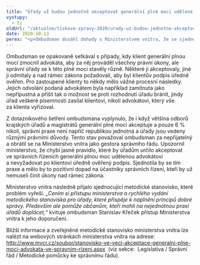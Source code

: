 ```yaml
---
title: "Úřady už budou jednotně akceptovat generální plné moci udělené klientem advokátovi pro správní řízení"
vystupy:
  - tz
oldUrl: "/aktualne/tiskove-zpravy-2020/urady-uz-budou-jednotne-akceptovat-generalni-plne-moci-udelene-klientem-advokatovi-pro-spr"
date: 2020-10-13
perex: "<p>Ombudsman dosáhl dohody s Ministerstvem vnitra, že se sjednotí postup správních orgánů při akceptování generální plné moci udělené advokátovi. Klienti, kteří se nechávají zastoupit advokátem a dají mu plnou moc pro všechna správní řízení, se už nebudou muset bát, že kvůli neuznání zmocnění přijdou o svá práva, nebo že na ně budou mít úřady požadavky nad rámec zákona.</p>"
---
```


<!-- imported from the old website -->

<p>Ombudsman se opakovaně setkával s případy, kdy klient generální plnou mocí zmocnil advokáta, aby za něj prováděl všechny právní úkony, ale správní úřady se k této plné moci stavěly různě. Některé ji akceptovaly, jiné ji odmítaly a nad rámec zákona požadovali, aby byl klientův podpis úředně ověřen. Pro zastoupené klienty to někdy mělo vážné procesní následky. Jejich odvolání podaná advokátem byla například zamítnuta jako nepřípustná a přišli tak o možnost se proti rozhodnutí úřadu bránit, jindy úřad veškeré písemnosti zasílal klientovi, nikoli advokátovi, který vše za klienta vyřizoval.</p> <p>Z dotazníkového šetření ombudsmana vyplynulo, že i když většina odborů krajských úřadů a magistrátů generální plné moci akceptuje a pouze 6 % nikoli, správní praxe není napříč republikou jednotná a úřady jsou vedeny různými právními důvody. Tento stav považoval ombudsman za nepřijatelný a obrátil se na Ministerstvo vnitra jako gestora správního řádu. Upozornil ministerstvo, že chybí jasné pravidlo, které by úřadům určilo akceptovat ve správních řízeních generální plnou moc udělenou advokátovi a nevyžadovat po klientovi úředně ověřený podpis. Sjednotila by se tím praxe a mělo by to pozitivní dopad na účastníky správních řízení, kteří by už nemuseli činit úkony nad rámec zákona.</p> <p>Ministerstvo vnitra následně přijalo sjednocující metodické stanovisko, které problém vyřeší.<i> „Cením si přístupu ministerstva a rychlého vydání metodického stanoviska pro úřady, které přispěje k naplnění principů dobré správy. Především ale pomůže občanům, kteří mohli na nejednotnou praxi úřadů doplácet,“</i> kvituje ombudsman Stanislav Křeček přístup Ministerstva vnitra k jeho doporučení.</p> <p>Bližší informace a zveřejněné metodické stanovisko ministerstva vnitra lze nalézt na webových stránkách ministerstva vnitra na adrese: <a title="Otevření do nového okna" href="http://www.mvcr.cz/soubor/stanovisko-ve-veci-akceptace-generalni-plne-moci-advokata-ve-spravnim-rizeni.aspx" target="_blank">http://www.mvcr.cz/soubor/stanovisko-ve-veci-akceptace-generalni-plne-moci-advokata-ve-spravnim-rizeni.aspx</a>  (viz sekce:  Legislativa / Správní řád / Metodické pomůcky ke správnímu řádu).</p>
